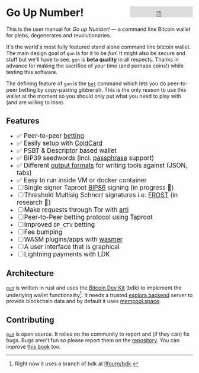 # Go Up Number! <iframe src="https://ghbtns.com/github-btn.html?user=llfourn&repo=gun&type=star&count=true&size=large" style="float: right;" frameborder="0" scrolling="0" width="170" height="30" title="GitHub"></iframe>

This is the user manual for *Go up Number!* — a command line Bitcoin wallet for plebs, degenerates and revolutionaries.

It's the world's most fully featured stand alone command line bitcoin wallet.
The main design goal of `gun` is for it to be *fun*!
It might also be secure and stuff but we'll have to see.
`gun` is **beta quality** in all respects.
Thanks in advance for making the sacrifice of your time (and perhaps coins!) while testing this software.

The defining feature of `gun` is the [`bet`](./bet/betting.md) command which lets you do peer-to-peer betting by copy-pasting gibberish.
This is the only reason to use this wallet at the moment so you should only put what you need to play with (and are willing to lose).

## Features

<big>

- ✅ Peer-to-peer [betting](./betting/bet.md)
- ✅ Easily setup with [ColdCard](./setup/setup.md)
- ✅ PSBT & Descriptor based wallet
- ✅ BIP39 seedwords (incl. [passphrase](./setup/setup.md) support)
- ✅ Different [output formats](./formatting-output.md) for writing tools against (JSON, tabs)
- ✅ Easy to run inside VM or docker container
- ☐ Single signer Taproot [BIP86](https://github.com/bitcoin/bips/blob/master/bip-0086.mediawiki) signing (in progress 👷)
- ☐ Threshold Multisig Schnorr signatures i.e. [FROST](https://eprint.iacr.org/2020/852.pdf)  (in research 🧪)
- ☐ Make requests through Tor with [arti](https://gitlab.torproject.org/tpo/core/arti)
- ☐ Peer-to-Peer betting protocol using Taproot
- ☐ Improved `OP_CTV` betting
- ☐ Fee bumping
- ☐ WASM plugins/apps with [wasmer](https://crates.io/crates/wasmer/)
- ☐ A user interface that is graphical
- ☐ Lightning payments with LDK

</big>

## Architecture

[`gun`] is written in rust and uses the [Bitcoin Dev Kit](https://bitcoindevkit.org/) (bdk) to implement the underlying wallet functionality[^1].
It needs a trusted [esplora backend] server to provide blockchain data and by default it uses [mempool.space](https://mempool.space).

## Contributing

[`gun`] is open source.
It relies on the community to report and (if they can) fix bugs.
Bugs aren't fun so please report them on the [repository][`gun`].
You can improve [this book](https://github.com/LLFourn/gun.fun) too.

[`gun`]: https://github.com/LLFourn/gun
[esplora backend]: https://github.com/Blockstream/electrs
[^1]: Right now it uses a branch of bdk at [llfourn/bdk](https://github.com/llfourn/bdk/tree/gun).
